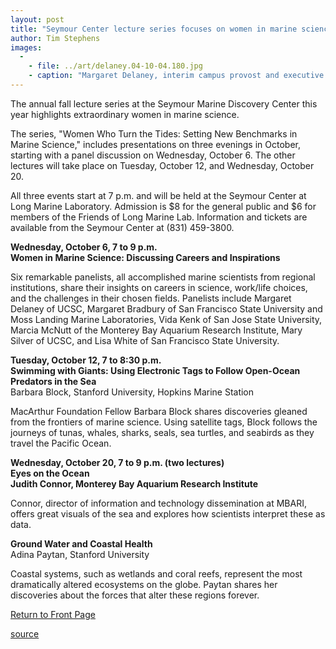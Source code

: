 ```yaml
---
layout: post
title: "Seymour Center lecture series focuses on women in marine science"
author: Tim Stephens
images:
  -
    - file: ../art/delaney.04-10-04.180.jpg
    - caption: "Margaret Delaney, interim campus provost and executive vice chancellor, wll be one of the panelists in a discussion on careers and aspirations. Photo by Tim Stephens"
---
```


The annual fall lecture series at the Seymour Marine Discovery Center this year highlights extraordinary women in marine science.

The series, "Women Who Turn the Tides: Setting New Benchmarks in Marine Science," includes presentations on three evenings in October, starting with a panel discussion on Wednesday, October 6\. The other lectures will take place on Tuesday, October 12, and Wednesday, October 20.

All three events start at 7 p.m. and will be held at the Seymour Center at Long Marine Laboratory. Admission is $8 for the general public and $6 for members of the Friends of Long Marine Lab. Information and tickets are available from the Seymour Center at (831) 459-3800.

**Wednesday, October 6, 7 to 9 p.m.  
Women in Marine Science: Discussing Careers and Inspirations**

Six remarkable panelists, all accomplished marine scientists from regional institutions, share their insights on careers in science, work/life choices, and the challenges in their chosen fields. Panelists include Margaret Delaney of UCSC, Margaret Bradbury of San Francisco State University and Moss Landing Marine Laboratories, Vida Kenk of San Jose State University, Marcia McNutt of the Monterey Bay Aquarium Research Institute, Mary Silver of UCSC, and Lisa White of San Francisco State University.

**Tuesday, October 12, 7 to 8:30 p.m.**  
**Swimming with Giants: Using Electronic Tags to Follow Open-Ocean Predators in the Sea**  
Barbara Block, Stanford University, Hopkins Marine Station

MacArthur Foundation Fellow Barbara Block shares discoveries gleaned from the frontiers of marine science. Using satellite tags, Block follows the journeys of tunas, whales, sharks, seals, sea turtles, and seabirds as they travel the Pacific Ocean.

**Wednesday, October 20, 7 to 9 p.m. (two lectures)**  
**Eyes on the Ocean  
Judith Connor, Monterey Bay Aquarium Research Institute**

Connor, director of information and technology dissemination at MBARI, offers great visuals of the sea and explores how scientists interpret these as data.

**Ground Water and Coastal Health**  
Adina Paytan, Stanford University

Coastal systems, such as wetlands and coral reefs, represent the most dramatically altered ecosystems on the globe. Paytan shares her discoveries about the forces that alter these regions forever.

  

[Return to Front Page][1]

[1]: http://currents.ucsc.edu/

[source](http://www1.ucsc.edu/currents/04-05/10-04/seymour.asp "Permalink to seymour")
